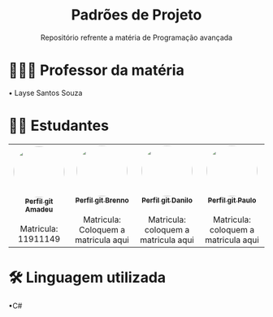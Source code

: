<h1 align="center">Padrões de Projeto </h1>
<p align="center"> Repositório refrente a matéria de Programação avançada</p>
<h1>👨🏽‍🏫 Professor da matéria</h1>
<p>  • Layse Santos Souza</p>
<h1>👨‍💻 Estudantes</h1>
<p>
  <table>
  <tr>
    <td align="center"><a href="https://github.com/amadeu100401"><img style="border-radius: 50%;" src="https://avatars.githubusercontent.com/u/54649985?v=4" width="100px;" alt=""/><br /><sub><b>Perfil git Amadeu</b></sub></a><br /><a href="https://rocketseat.com.br/" title="GitHub"></a><br/>Matricula: 11911149</td>
    <td align="center"><a href="https://github.com/brennoliveira?tab=repositories"><img style="border-radius: 50%;" src="https://avatars.githubusercontent.com/u/61173866?v=4" width="100px;" alt=""/><br /><sub><b>Perfil git Brenno</b></sub></a><br /><a href="https://rocketseat.com.br/" title="Rocketseat"></a><br/>Matricula: Coloquem a matricula aqui</td> 
    <td align="center"><a href="https://github.com/danilomichell"><img style="border-radius: 50%;" src="https://avatars.githubusercontent.com/u/51808673?v=4" width="100px;" alt=""/><br /><sub><b>Perfil git Danilo</b></sub></a><br /><a href="https://rocketseat.com.br/" title="Rocketseat"></a><br/>Matricula: coloquem a matricula aqui</td> 
    <td align="center"><a href="https://github.com/PauloMBittencourt"><img style="border-radius: 50%;" src="https://avatars.githubusercontent.com/u/54875444?v=4" width="100px;" alt=""/><br /><sub><b>Perfil git Paulo</b></sub></a><br /><a href="https://rocketseat.com.br/" title="Rocketseat"></a><br/>Matricula: coloquem a matricula aqui</td>
  </tr>
</table>
</p>
<h1> 🛠 Linguagem utilizada</h1>
<p>
  •C#
</p>
